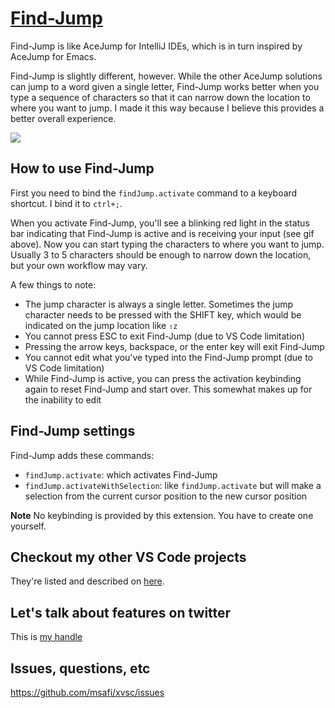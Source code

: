 # [Find-Jump](https://marketplace.visualstudio.com/items?itemName=mksafi.find-jump)

Find-Jump is like AceJump for IntelliJ IDEs, which is in turn inspired by AceJump for Emacs.

Find-Jump is slightly different, however. While the other AceJump solutions can jump to a word
given a single letter, Find-Jump works better when you type a sequence of characters so that it can narrow down the location to where you want to jump. I made it this way because I believe this provides a better overall experience.

![](https://raw.githubusercontent.com/msafi/xvsc/master/findJump/demoFiles/demo.gif)

## How to use Find-Jump

First you need to bind the `findJump.activate` command to a keyboard shortcut. I bind it to `ctrl+;`.

When you activate Find-Jump, you'll see a blinking red light in the status bar indicating that Find-Jump is active and is receiving your input (see gif above). Now you can start typing the characters to where you want to jump. Usually 3 to 5 characters should be enough to narrow down the location, but your own workflow may vary.

A few things to note:

* The jump character is always a single letter. Sometimes the jump character needs to be pressed with the SHIFT key, which would be indicated on the jump location like `⇧z`
* You cannot press ESC to exit Find-Jump (due to VS Code limitation)
* Pressing the arrow keys, backspace, or the enter key will exit Find-Jump
* You cannot edit what you've typed into the Find-Jump prompt (due to VS Code limitation)
* While Find-Jump is active, you can press the activation keybinding again to reset Find-Jump and start over. This somewhat makes up for the inability to edit

## Find-Jump settings

Find-Jump adds these commands:

* `findJump.activate`: which activates Find-Jump
* `findJump.activateWithSelection`: like `findJump.activate` but will make a selection from the current cursor position to the new cursor position

**Note** No keybinding is provided by this extension. You have to create one yourself.

## Checkout my other VS Code projects

They're listed and described on [here](https://github.com/msafi/xvsc#projects-in-this-repo).

## Let's talk about features on twitter

This is [my handle](https://twitter.com/msafi)

## Issues, questions, etc

https://github.com/msafi/xvsc/issues
